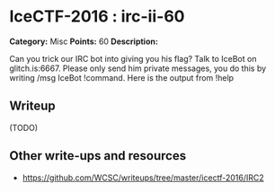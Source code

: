 # IceCTF-2016 : irc-ii-60

**Category:** Misc
**Points:** 60
**Description:**

Can you trick our IRC bot into giving you his flag? Talk to IceBot on glitch.is:6667. Please only send him private messages, you do this by writing /msg IceBot !command. Here is the output from !help

## Writeup

(TODO)

## Other write-ups and resources

* https://github.com/WCSC/writeups/tree/master/icectf-2016/IRC2

